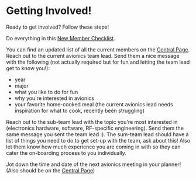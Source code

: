 # Getting Involved!

Ready to get involved? Follow these steps!


Do everything in this [New Member Checklist](https://soundingrocketlab.com/srl-new-member-checklist/).

You can find an updated list of all the current members on the [Central Page](centralpage.md). Reach out to the current avionics team lead. Send them a nice message with the following (not actually required but for fun and letting the team lead get to know you!): 

- year
- major
- what you like to do for fun
- why you're interested in avionics
- your favorite home-cooked meal (the current avionics lead needs inspiration for what to cook, recently been struggling)


Reach out to the sub-team lead with the topic you're most interested in (electronics hardware, software, RF-specific engineering). Send them the same message you sent the team lead :). The sum-team lead should have a list of things you need to do to get set-up with the team, ask about this! Also let them know how much experience you are coming in with so they can cater the on-boarding process to you individually.

Jot down the time and date of the next avionics meeting in your planner! (Also should be on the [Central Page](centralpage.md))